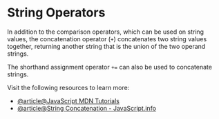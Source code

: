 # String Operators

In addition to the comparison operators, which can be used on string values, the concatenation operator (`+`) concatenates two string values together, returning another string that is the union of the two operand strings.

The shorthand assignment operator `+=` can also be used to concatenate strings.

Visit the following resources to learn more:

- [@article@JavaScript MDN Tutorials](https://developer.mozilla.org/en-US/docs/Web/JavaScript/Guide/Expressions_and_Operators#string_operators)
- [@article@String Concatenation - JavaScript.info](https://javascript.info/operators#string-concatenation-with-binary)
